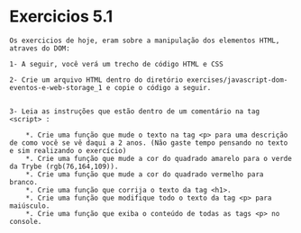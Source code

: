 # Exercicios 5.1

    Os exercicios de hoje, eram sobre a manipulação dos elementos HTML, atraves do DOM:

    1- A seguir, você verá um trecho de código HTML e CSS 

    2- Crie um arquivo HTML dentro do diretório exercises/javascript-dom-eventos-e-web-storage_1 e copie o código a seguir.


    3- Leia as instruções que estão dentro de um comentário na tag <script> :

        *. Crie uma função que mude o texto na tag <p> para uma descrição de como você se vê daqui a 2 anos. (Não gaste tempo pensando no texto e sim realizando o exercício)
        *. Crie uma função que mude a cor do quadrado amarelo para o verde da Trybe (rgb(76,164,109)).
        *. Crie uma função que mude a cor do quadrado vermelho para branco.
        *. Crie uma função que corrija o texto da tag <h1>.
        *. Crie uma função que modifique todo o texto da tag <p> para maiúsculo.
        *. Crie uma função que exiba o conteúdo de todas as tags <p> no console.
